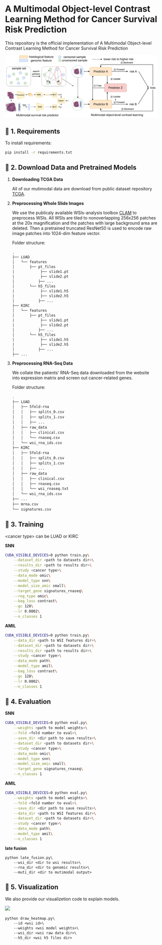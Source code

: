 # A Multimodal Object-level Contrast Learning Method for Cancer Survival Risk Prediction

This repository is the official implementation of A Multimodal Object-level Contrast Learning Method for Cancer Survival Risk Prediction

![](figs/model-mm.png)

## 🚀 1. Requirements

To install requirements:

```bash
pip install -r requirements.txt
```

## 🚀 2. Download Data and Pretrained Models

1. **Downloading TCGA Data**

   All of our mutimodal data are download from public dataset repository [TCGA](https://portal.gdc.cancer.gov/repository).
2. **Preprocessing Whole Slide Images**

   We use the publicaly available WSIs-analysis toolbox [CLAM](https://github.com/mahmoodlab/CLAM.) to preprocess WSIs. All WSIs are tiled to nonoverlapping 256x256 patches at the 20x magnification and  the patches with large background area are deleted. Then a pretrained truncated ResNet50 is used to encode raw image patches into 1024-dim feature vector.

   Folder structure:

   ```
   .
   ├── LUAD
   │   └── features
   │       ├── pt_files
   |			├── slide1.pt
   |	 		├── slide2.pt
   │           ├── ...
   │       └── h5_files
   |			├── slide1.h5
   |	 		├── slide2.h5
   │           ├── ...
   ├── KIRC
   │   └── features
   │       ├── pt_files
   |			├── slide1.pt
   |	 		├── slide2.pt
   │           ├── ...
   │       └── h5_files
   |			├── slide1.h5
   |	 		├── slide2.h5
   │           ├── ...
   ├── ...
   ```
3. **Preprocessing RNA-Seq Data**

   We collate the patients' RNA-Seq data downloaded from the website into expression matrix and screen out cancer-related genes.

   Folder structure:

   ```bash
   .
   ├── LUAD
   │   ├── 5fold-rna
   │   │   ├── splits_0.csv
   │   │   ├── splits_1.csv
   │   │   ├── ...
   │   ├── raw_data
   │   │   ├── clinical.csv
   │   │   └── rnaseq.csv
   │   └── wsi_rna_ids.csv
   ├── KIRC
   │   ├── 5fold-rna
   │   │   ├── splits_0.csv
   │   │   ├── splits_1.csv
   │   │   ├── ...
   │   ├── raw_data
   │   │   ├── clinical.csv
   │   │   ├── rnaseq.csv
   │   │   └── wsi_rnaseq.txt
   │   └── wsi_rna_ids.csv
   ├── ...
   ├── mrna.csv
   └── signatures.csv
   ```

## 🚀 3. Training

\<cancer type\> can be LUAD or KIRC

**SNN**

```bash
CUDA_VISIBLE_DEVICES=0 python train.py\
    --dataset_dir <path to datasets dir>\
    --results_dir <path to results dir>\
    --study <cancer type>\
    --data_mode omic\
    --model_type snn\
    --model_size_omic small\
    --target_gene signatures_rnaseq\
    --reg_type omic\
    --bag_loss contrast\
    --gc 128\
    --lr 0.0002\
    --n_classes 1 
```

**AMIL**

```bash
CUDA_VISIBLE_DEVICES=0 python train.py\
    --data_dir <path to WSI features dir>\
    --dataset_dir <path to datasets dir>\
    --results_dir <path to results dir>\
    --study <cancer type>\
    --data_mode path\
    --model_type amil\
    --bag_loss contrast\
    --gc 128\
    --lr 0.0002\
    --n_classes 1
```

## 🚀 4. Evaluation

**SNN**

```bash
CUDA_VISIBLE_DEVICES=0 python eval.py\
    --weights <path to model weights>\
    --fold <fold number to eval>\
    --save_dir <dir path to save results>\
    --dataset_dir <path to datasets dir>\
    --study <cancer type>\
    --data_mode omic\
    --model_type snn\
    --model_size_omic small\
    --target_gene signatures_rnaseq\
    --n_classes 1
```

**AMIL**

```bash
CUDA_VISIBLE_DEVICES=0 python eval.py\
 	--weights <path to model weights>\
    --fold <fold number to eval>\
    --save_dir <dir path to save results>\
    --data_dir <path to WSI features dir>\
    --dataset_dir <path to datasets dir>\
    --study <cancer type>\
    --data_mode path\
    --model_type amil\
    --n_classes 1
```

**late fusion**

```
python late_fusion.py\
    --wsi_dir <dir to wsi results>\
    --rna_dir <dir to genomic results>\
    --muti_dir <dir to mutimodal output>
```

## 🚀 5. Visualization

We also provide our visualizetion code to explain models.

![](figures/interpreability.png)

```
python draw_heatmap.py\
    --id <wsi id>\
    --weights <wsi model weights>\
    --wsi_dir <wsi raw data dir>\
    --h5_dir <wsi h5 files dir>
```
